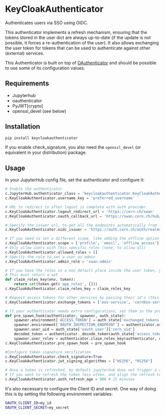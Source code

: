 # KeyCloakAuthenticator

Authenticates users via SSO using OIDC. 

This authenticator implements a refresh mechanism, ensuring that the tokens stored in the user dict are always up-to-date (if the update is not possible, it forces a re-authentication of the user). It also allows exchanging the user token for tokens that can be used to authenticate against other (external) services.

This Authenticator is built on top of [OAuthenticator](https://github.com/jupyterhub/oauthenticator) and should be possible to use some of its configuration values.


## Requirements

* Jupyterhub
* oauthenticator
* PyJWT[crypto]
* openssl\_devel (see below)

## Installation

```bash
pip install keycloakauthenticator
```

If you enable check\_signature, you also need the `openssl_devel` (or equivalent in your distribution) package.

## Usage

In your JupyterHub config file, set the authenticator and configure it:

```python
# Enable the authenticator
c.JupyterHub.authenticator_class = 'keycloakauthenticator.KeyCloakAuthenticator'
c.KeyCloakAuthenticator.username_key = 'preferred_username'

# URL to redirect to after logout is complete with auth provider.
c.KeyCloakAuthenticator.logout_redirect_url = 'https://cern.ch/swan'
c.KeyCloakAuthenticator.oauth_callback_url = 'https://swan.cern.ch/hub/oauth_callback'

# Specify the issuer url, to get all the endpoints automatically from .well-known/openid-configuration
c.KeyCloakAuthenticator.oidc_issuer = 'https://auth.cern.ch/auth/realms/cern'

# If you need to set a different scope, like adding the offline option for longer lived refresh token
c.KeyCloakAuthenticator.scope = ['profile', 'email', 'offline_access']
# Only allow users with this specific roles (none, to allow all)
c.KeyCloakAuthenticator.allowed_roles = []
# Specify the role to set a user as admin
c.KeyCloakAuthenticator.admin_role = 'swan-admin'

# If you have the roles in a non default place inside the user token, you can retrieve them
# This must return a set
def claim_roles_key(env, token):
    return set(token.get('app_roles', []))
c.KeyCloakAuthenticator.claim_roles_key = claim_roles_key

# Request access tokens for other services by passing their id's (this uses the token exchange mechanism)
c.KeyCloakAuthenticator.exchange_tokens = ['eos-service', 'cernbox-service']

# If your authenticator needs extra configurations, set them in the pre-spawn hook
def pre_spawn_hook(authenticator, spawner, auth_state):
    spawner.environment['ACCESS_TOKEN'] = auth_state['exchanged_tokens']['eos-service']
    spawner.environment['OAUTH_INSPECTION_ENDPOINT'] = authenticator.userdata_url.replace('https://', '')
    spawner.user_uid = auth_state['oauth_user']['cern_uid']
    decoded_token = authenticator._decode_token(auth_state['access_token'])
    spawner.user_roles = authenticator.claim_roles_key(authenticator, decoded_token)
c.KeyCloakAuthenticator.pre_spawn_hook = pre_spawn_hook

#Configure token signature verification
c.KeyCloakAuthenticator.check_signature=True
c.KeyCloakAuthenticator.jwt_signing_algorithms = ["HS256", "RS256"]

# Once a token is refreshed, by default jupyterhub does not trigger a refresh again (triggered when receiving any authenticated request) in `Authenticator.auth_refresh_age` seconds (default 5 minutes)
# If you want to refresh the token less often, and align the refresh to your tokens expiration, which will also trigger the update of the oAuth/OIDC token, this value can be changed:
c.KeyCloakAuthenticator.auth_refresh_age = 900 # 15 minutes
```


It's also necessary to configure the Client ID and secret. One way of doing this is by setting the following environment variables:

```bash
OAUTH_CLIENT_ID=my_id
OAUTH_CLIENT_SECRET=my_secret
```
